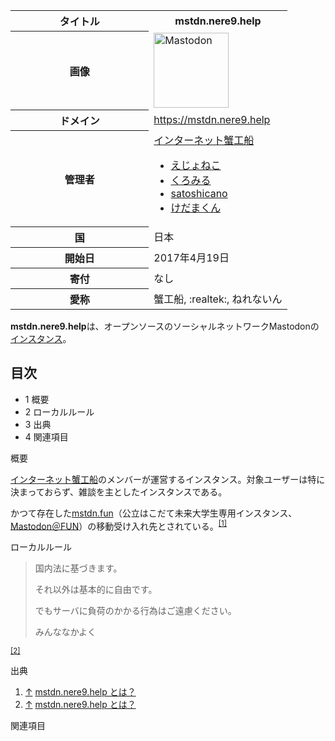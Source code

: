 <div class="mw-parser-output">

<table class="wikitable mastowiki-infobox mastowiki-infobox-instance">
<colgroup>
<col style="width: 50%" />
<col style="width: 50%" />
</colgroup>
<tbody>
<tr class="header">
<th>タイトル</th>
<th>mstdn.nere9.help</th>
</tr>

<tr class="odd">
<th>画像</th>
<td><a href="/%E3%83%95%E3%82%A1%E3%82%A4%E3%83%AB:Mastodon_logo.png" class="image" title="Mastodon"><img src="/images/thumb/0/00/Mastodon_logo.png/120px-Mastodon_logo.png" srcset="/images/thumb/0/00/Mastodon_logo.png/180px-Mastodon_logo.png 1.5x, /images/0/00/Mastodon_logo.png 2x" width="120" height="120" alt="Mastodon" /></a></td>
</tr>
<tr class="even">
<th scope="row">ドメイン</th>
<td><a href="https://mstdn.nere9.help" class="external free" rel="nofollow">https://mstdn.nere9.help</a></td>
</tr>
<tr class="odd">
<th scope="row">管理者</th>
<td><a href="https://nere9.help/" class="external text" rel="nofollow">インターネット蟹工船</a>
<ul>
<li><a href="https://mstdn.nere9.help/@ejo090" class="external text" rel="nofollow">えじょねこ</a></li>
<li><a href="https://mstdn.nere9.help/@chrml" class="external text" rel="nofollow">くろみる</a></li>
<li><a href="https://mstdn.nere9.help/@satoshicano" class="external text" rel="nofollow">satoshicano</a></li>
<li><a href="https://mstdn.nere9.help/@mizukmb" class="external text" rel="nofollow">けだまくん</a></li>
</ul></td>
</tr>
<tr class="even">
<th scope="row">国</th>
<td>日本</td>
</tr>
<tr class="odd">
<th scope="row">開始日</th>
<td>2017年4月19日</td>
</tr>
<tr class="even">
<th scope="row">寄付</th>
<td>なし</td>
</tr>
<tr class="odd">
<th scope="row">愛称</th>
<td>蟹工船, :realtek:, ねれないん</td>
</tr>
</tbody>
</table>

**mstdn.nere9.help**は、オープンソースのソーシャルネットワークMastodonの[インスタンス](/%E3%82%A4%E3%83%B3%E3%82%B9%E3%82%BF%E3%83%B3%E3%82%B9 "インスタンス")。

<div class="toc">

<div class="toctitle" lang="ja" dir="ltr">

## 目次

</div>

-   1
    概要
-   2
    ローカルルール
-   3
    出典
-   4
    関連項目

</div>

概要

<a href="https://nere9.help/" class="external text" rel="nofollow">インターネット蟹工船</a>のメンバーが運営するインスタンス。対象ユーザーは特に決まっておらず、雑談を主としたインスタンスである。

かつて存在した<a href="/Mstdn.fun" class="new" title="Mstdn.fun (存在しないページ)">mstdn.fun</a>（公立はこだて未来大学生専用インスタンス、<a href="https://mstdn.fun" class="external text" rel="nofollow">Mastodon＠FUN</a>）の移動受け入れ先とされている。<sup>[\[1\]](#cite_note-1)</sup>

ローカルルール

> 国内法に基づきます。
>
> それ以外は基本的に自由です。
>
> でもサーバに負荷のかかる行為はご遠慮ください。
>
> みんななかよく

<sup>[\[2\]](#cite_note-2)</sup>

出典

<div class="mw-references-wrap">

1.  [↑](#cite_ref-1)
    <a href="https://mstdn.nere9.help/about/more" class="external text" rel="nofollow">mstdn.nere9.help とは？</a>
2.  [↑](#cite_ref-2)
    <a href="https://mstdn.nere9.help/about/more" class="external text" rel="nofollow">mstdn.nere9.help とは？</a>

</div>

関連項目

</div>
